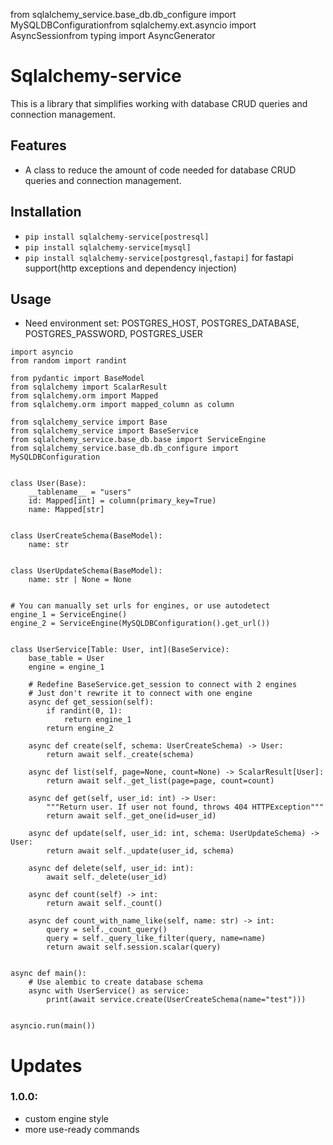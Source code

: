 from sqlalchemy_service.base_db.db_configure import MySQLDBConfigurationfrom sqlalchemy.ext.asyncio import AsyncSessionfrom typing import AsyncGenerator

# Sqlalchemy-service
This is a library that simplifies working with database CRUD queries and connection management.

## Features
- A class to reduce the amount of code needed for database CRUD queries and connection management.

## Installation
- `pip install sqlalchemy-service[postresql]`
- `pip install sqlalchemy-service[mysql]`
- `pip install sqlalchemy-service[postgresql,fastapi]` for fastapi support(http exceptions and dependency injection)

## Usage
- Need environment set: POSTGRES_HOST, POSTGRES_DATABASE, POSTGRES_PASSWORD, POSTGRES_USER

```python3
import asyncio
from random import randint

from pydantic import BaseModel
from sqlalchemy import ScalarResult
from sqlalchemy.orm import Mapped
from sqlalchemy.orm import mapped_column as column

from sqlalchemy_service import Base
from sqlalchemy_service import BaseService
from sqlalchemy_service.base_db.base import ServiceEngine
from sqlalchemy_service.base_db.db_configure import MySQLDBConfiguration


class User(Base):
    __tablename__ = "users"
    id: Mapped[int] = column(primary_key=True)
    name: Mapped[str]


class UserCreateSchema(BaseModel):
    name: str


class UserUpdateSchema(BaseModel):
    name: str | None = None


# You can manually set urls for engines, or use autodetect
engine_1 = ServiceEngine()
engine_2 = ServiceEngine(MySQLDBConfiguration().get_url())


class UserService[Table: User, int](BaseService):
    base_table = User
    engine = engine_1

    # Redefine BaseService.get_session to connect with 2 engines
    # Just don't rewrite it to connect with one engine
    async def get_session(self):
        if randint(0, 1):
            return engine_1
        return engine_2

    async def create(self, schema: UserCreateSchema) -> User:
        return await self._create(schema)

    async def list(self, page=None, count=None) -> ScalarResult[User]:
        return await self._get_list(page=page, count=count)

    async def get(self, user_id: int) -> User:
        """Return user. If user not found, throws 404 HTTPException"""
        return await self._get_one(id=user_id)

    async def update(self, user_id: int, schema: UserUpdateSchema) -> User:
        return await self._update(user_id, schema)

    async def delete(self, user_id: int):
        await self._delete(user_id)

    async def count(self) -> int:
        return await self._count()

    async def count_with_name_like(self, name: str) -> int:
        query = self._count_query()
        query = self._query_like_filter(query, name=name)
        return await self.session.scalar(query)


async def main():
    # Use alembic to create database schema
    async with UserService() as service:
        print(await service.create(UserCreateSchema(name="test")))


asyncio.run(main())
```

# Updates
### 1.0.0:
- custom engine style
- more use-ready commands